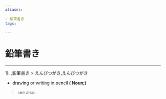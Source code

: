 ```yaml
---
aliases:
    
- 鉛筆書き
tags:
    
---
```


# 鉛筆書き
---
1).
,鉛筆書き > えんぴつがき,えんぴつがき

- drawing or writing in pencil
**( Noun;)**
> see also: 
            